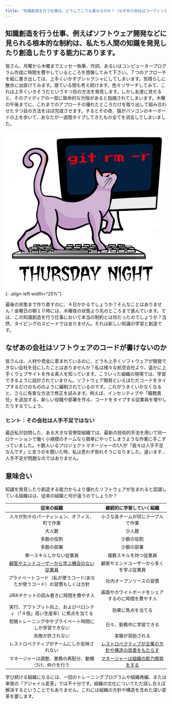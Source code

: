 ```yaml
---
title: "知識創造を行う仕事は、どうしてこうも異なるのか？（なぜあの会社はコーディングができないのか）"
---
```

## 知識創造を行う仕事、例えばソフトウェア開発などに見られる根本的な制約は、私たち人間の知識を発見したり創造したりする能力にあります。

皆さん、月曜から木曜までエッセー執筆、作詞、あるいはコンピュータープログラム作成に時間を費やしているところを想像してみて下さい。７つのアプローチを紙に書き出しては、上手くいかずグシャグシャにしてしまいます。気晴らしに散歩に出掛けてみます。寝ている間も考え続けます。色々リサーチしてみて、これは上手くいきそうだという８つ目の方法を発見します。しかし友達に見せると、そのアイディアの一部に致命的な欠陥があると指摘されてしまいます。木曜の午後までに、これまでのアプローチの優れたところだけを取り出して組み合わせた９つ目の方法をほぼ完成させます。するとその夜、猫がパソコンのキーボードの上を歩いて、あなたが一週間タイプしてきたもの全てを消去してしまいました。

![git rm -r](/images/git-rm-r.png){: .align-left width="25%"}

最後の状態まで作り直すのに、４日かかるでしょうか？そんなことはありません！金曜日の朝１０時には、木曜夜の状態より先のところまで進んでいます。では、この知識創造を行う仕事において本当の制約とは何だったのでしょうか？当然、タイピングのスピードではありません。それは新しい知識の学習と創造です。

## なぜあの会社はソフトウェアのコードが書けないのか

皆さんは、人材や資金に恵まれているのに、どうも上手くソフトウェアが開発できない会社を目にしたことはありませんか？私は様々な航空会社より、遥かに上手くウェブサイトを作る素人を知っています。こういった組織の現場では、学習できるように設計されていません。ソフトウェア開発といえばただコードをタイプするだけのもののように編制されているのです。これがうまくいかなくなると、さらに有害な方法で修正を試みます。例えば、インセンティブや「職務責任」を追加する、新しい役職や部署を作る、コードをタイプする従業員を増やしたりするでしょう。

### ヒント：その会社は人手不足ではない

最近私が訪問した、ある大きな官僚型組織では、最新の技術的手法を用いて同一ロケーションで働く小規模のチームなら簡単にやってしまうような作業に手こずっていました。十数人いるプロジェクトマネージャーの1人が「我々は人手不足なんです」と言うのを聞いた時、私は思わず倒れそうになりました。違います...人手不足が問題なのではありません。

## 意味合い

知識を発見したり創造する能力からより優れたソフトウェアが生まれると認識している組織はは、従来の組織と何が違うのでしょうか？

| 従来の組織 | 継続的に学習していく組織 |
| :----------:|:-------------:|
| 人々が別々のパーティション、オフィス、町で作業 | 小さな各チームが同じテーブルで作業 |
| 大人数 | 少人数 |
| 多数の役割 | 少数の役割 |
| 多数の部署 | 少数の部署 |
| 単一スキルしかない従業員 | 複数スキルを持つ従業員 |
| [顧客やエンドユーザーから学ぶ機会のない従業員](https://www.youtube.com/watch?v=RAY27NU1Jog) | 顧客やエンドユーザーから多くを学ぶ従業員 |
| プライベートコード（私が使うコード/あなたが使うコード）の習慣もしくは方針 | 社内オープンソースの習慣 |
| JIRAチケットの読み書きに時間を費やす人 | 画面やホワイトボードをシェアするのに時間を費やす人 |
| 実行、アウトプット向上、およびベロシティ（「４倍」高い生産率）に焦点を当てる | 効果に焦点を当てる |
| 短期トレーニング中やプライベート時間にしか学習できない  | 日々、勤務中に学習できる |
| 失敗が許されない | 実験が奨励される |
| レストロペクティブがチームにしか反映されない | [レストロペクティブが企業の方針や構造の改善をもたらす](https://less.works/jp/less/framework/overall-retrospective.html) |
| マネージャーは調整、業務の再配分、動機づけ、仲介を行う | [マネージャーは組織の能力開発をする](https://less.works/jp/less/management/role-of-manager.html) |

学び続ける組織になるには、一回のトレーニングプログラムや組織再編、または単発の「アジャイル変革」では不十分です。組織の文化についてただ話し合えば解決するということでもありません。これには組織の方針や構造を含めた深い変革を要します。

